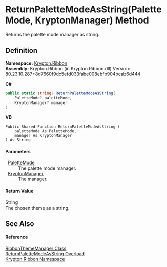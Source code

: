 # ReturnPaletteModeAsString(PaletteMode, KryptonManager) Method


Returns the palette mode manager as string.



## Definition
**Namespace:** <a href="1e9bc734-cff9-e9b8-f013-94cdac669794.md">Krypton.Ribbon</a>  
**Assembly:** Krypton.Ribbon (in Krypton.Ribbon.dll) Version: 80.23.10.287+8d7660f9dc5efd033fabe008ebfb904beab6d444

**C#**
``` C#
public static string? ReturnPaletteModeAsString(
	PaletteMode? paletteMode,
	KryptonManager? manager
)
```
**VB**
``` VB
Public Shared Function ReturnPaletteModeAsString ( 
	paletteMode As PaletteMode,
	manager As KryptonManager
) As String
```



#### Parameters
<dl><dt>  <a href="5a763116-fcba-0451-7e14-4d1c25fa237f.md">PaletteMode</a></dt><dd>The palette mode manager.</dd><dt>  <a href="fd000c89-b24b-9dde-c880-bccf31b10060.md">KryptonManager</a></dt><dd>The manager.</dd></dl>

#### Return Value
String  
The chosen theme as a string.

## See Also


#### Reference
<a href="7f4727b0-6564-3556-210e-c82c0af896f8.md">RibbonThemeManager Class</a>  
<a href="63414adf-b9ce-b588-c14f-171d227af828.md">ReturnPaletteModeAsString Overload</a>  
<a href="1e9bc734-cff9-e9b8-f013-94cdac669794.md">Krypton.Ribbon Namespace</a>  
